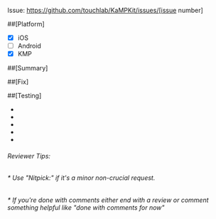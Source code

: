<!--- [Issue-XYZ] Add issue number and title to Title above -->

<!-- Add issue link -->
Issue: https://github.com/touchlab/KaMPKit/issues/[issue number]

##[Platform]
<!-- Select / Unselect the appropriate platforms -->
- [x] iOS
- [ ] Android
- [x] KMP

##[Summary]
<!--- Copy summary from issue link or write a shortened description of it -->

##[Fix]
<!-- What did you do to fix the issue? -->

##[Testing]
- <!-- (if applicable) unit tests -->
- <!-- (if applicable) integration tests -->
- <!-- (if applicable) UI tests -->
- <!-- (if applicable) manual tests -->
- <!-- (if applicable) screenshots -->

###### Reviewer Tips:
###### * Use "Nitpick:" if it's a minor non-crucial request.
###### * If you're done with comments either end with a review or comment something helpful like "done with comments for now"
